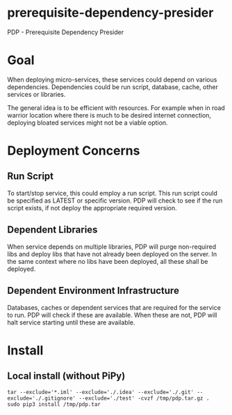 # prerequisite-dependency-presider
PDP - Prerequisite Dependency Presider

# Goal
When deploying micro-services, these services could depend on various dependencies.
Dependencies could be run script, database, cache, other services or libraries.

The general idea is to be efficient with resources. For example when in road warrior location where there is much to be
desired internet connection, deploying bloated services might not be a viable option.

# Deployment Concerns

## Run Script
To start/stop service, this could employ a run script. This run script could be specified as LATEST or specific version.
PDP will check to see if the run script exists, if not deploy the appropriate required version.

## Dependent Libraries
When service depends on multiple libraries, PDP will purge non-required libs and deploy libs that have not
already been deployed on the server. In the same context where no libs have been deployed, all these shall be deployed.

## Dependent Environment Infrastructure
Databases, caches or dependent services that are required for the service to run. PDP will check if these are available.
When these are not, PDP will halt service starting until these are available.

# Install
## Local install (without PiPy)
```
tar --exclude='*.iml' --exclude='./.idea' --exclude='./.git' --exclude='./.gitignore' --exclude='./test' -cvzf /tmp/pdp.tar.gz .
sudo pip3 install /tmp/pdp.tar
```
